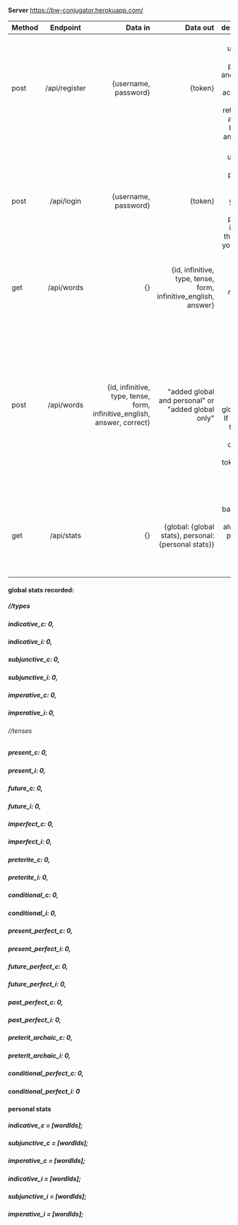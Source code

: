 **Server**
https://bw-conjugator.herokuapp.com/

| Method        | Endpoint      | Data in  | Data out | description|
| ------------- |:-------------:| -----:|  -----:|  -----:|
| post | /api/register |  {username, password} | {token} | pass in a username and password and creates a new account for you and returns you a token to be stored and reused|
| post | /api/login | {username, password} | {token} | pass in a username and password and validates your user exist and password is correct then sends you a token to store
| get  | /api/words | {} | {id, infinitive, type, tense, form, infinitive_english, answer} | pass no data and recieve a new word object to display
| post | /api/words | {id, infinitive, type, tense, form, infinitive_english, answer, correct} | "added global and personal" or "added global only" | pass in object recieved from get call with new key value correct (0,1) to udate global data. If you want to update account data must pass a token in the header (token: token)
| get | /api/stats | {} | {global: {global stats}, personal: {personal stats}} | will pass back global stats always and pass back personal stats if token is recieved.


#### global stats recorded:
##### //types
##### indicative_c: 0,
##### indicative_i: 0,
##### subjunctive_c: 0,
##### subjunctive_i: 0,
##### imperative_c: 0,
##### imperative_i: 0,

###### //tenses
##### present_c: 0,
##### present_i: 0,
##### future_c: 0,
##### future_i: 0,
##### imperfect_c: 0,
##### imperfect_i: 0,
##### preterite_c: 0,
##### preterite_i: 0,
##### conditional_c: 0,
##### conditional_i: 0,
##### present_perfect_c: 0,
##### present_perfect_i: 0,
##### future_perfect_c: 0,
##### future_perfect_i: 0,
##### past_perfect_c: 0,
##### past_perfect_i: 0,
##### preterit_archaic_c: 0,
##### preterit_archaic_i: 0,
##### conditional_perfect_c: 0,
##### conditional_perfect_i: 0

#### personal stats

##### indicative_c = [wordIds];
##### subjunctive_c = [wordIds];
##### imperative_c = [wordIds];
  
##### indicative_i = [wordIds];
##### subjunctive_i = [wordIds];
#####  imperative_i = [wordIds];
